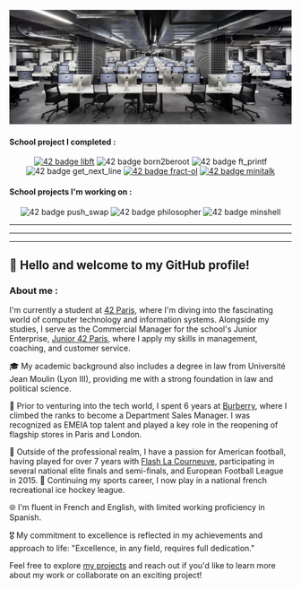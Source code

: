 [![42 cluster](https://github.com/MaloP47/MaloP47/blob/main/images/42bis.jpg)](https://42.fr/en/homepage/)

#### School project I completed : 

<div align="center">

<a href="https://github.com/MaloP47/libft"><img src="https://github.com/MaloP47/42-project-badges/blob/main/badges/libftm.png" alt="42 badge libft" width="90" height="90"/></a>
<img src="https://github.com/MaloP47/42-project-badges/blob/main/badges/born2beroote.png" alt="42 badge born2beroot" width="90" height="90"/></a>
<img src="https://github.com/MaloP47/42-project-badges/blob/main/badges/ft_printfe.png" alt="42 badge ft_printf" width="90" height="90"/></a>
<img src="https://github.com/MaloP47/42-project-badges/blob/main/badges/get_next_linee.png" alt="42 badge get_next_line" width="90" height="90"/></a>
<a href="https://github.com/MaloP47/fract-ol"><img src="https://github.com/MaloP47/42-project-badges/blob/main/badges/fract-olm.png" alt="42 badge fract-ol" width="90" height="90"/></a>
<a href="https://github.com/MaloP47/minitalk"><img src="https://github.com/MaloP47/42-project-badges/blob/main/badges/minitalkm.png" alt="42 badge minitalk" width="90" height="90"/></a>

</div>

#### School projects I'm working on :

<div align="center">

<img src="https://github.com/MaloP47/42-project-badges/blob/main/badges/push_swapn.png" alt="42 badge push_swap" width="90" height="90"/></a>
<img src="https://github.com/MaloP47/42-project-badges/blob/main/badges/philosophersn.png" alt="42 badge philosopher" width="90" height="90"/></a>
<img src="https://github.com/MaloP47/42-project-badges/blob/main/badges/minishelln.png" alt="42 badge minshell" width="90" height="90"/></a>

</div>

***

___


---

<!-- ### Hi there 👋

- 🔭 I’m currently working on ... push_swap
- 🌱 I’m currently learning ... C
- 👯 I’m looking to collaborate on ... minishell soon...
- 🤔 I’m looking for help with ... getting 100% score with push_swap
- 💬 Ask me about ... the 42 junior entreprise
- 📫 How to reach me: ... come find me in Paul's clusters
- ⚡ Fun fact: ... I'm older than you think!
-->
## 👋 Hello and welcome to my GitHub profile!

### About me :       
 
I'm currently a student at [42 Paris](https://42.fr/en/homepage/), where I'm diving into the fascinating world of computer technology and information systems. Alongside my studies, I serve as the Commercial Manager for the school's Junior Enterprise, [Junior 42 Paris](https://junior42.com/), where I apply my skills in management, coaching, and customer service.

🎓 My academic background also includes a degree in law from Université Jean Moulin (Lyon III), providing me with a strong foundation in law and political science.

💼 Prior to venturing into the tech world, I spent 6 years at [Burberry](https://burberry.com), where I climbed the ranks to become a Department Sales Manager. I was recognized as EMEIA top talent and played a key role in the reopening of flagship stores in Paris and London.

🏈 Outside of the professional realm, I have a passion for American football, having played for over 7 years with [Flash La Courneuve](https://www.flashfootball.org/), participating in several national elite finals and semi-finals, and European Football League in 2015. 🏒 Continuing my sports career, I now play in a national french recreational ice hockey league. 

🌐 I'm fluent in French and English, with limited working proficiency in Spanish.

🎖️ My commitment to excellence is reflected in my achievements and approach to life: "Excellence, in any field, requires full dedication."

Feel free to explore [my projects](https://github.com/MaloP47?tab=repositories) and reach out if you'd like to learn more about my work or collaborate on an exciting project!
